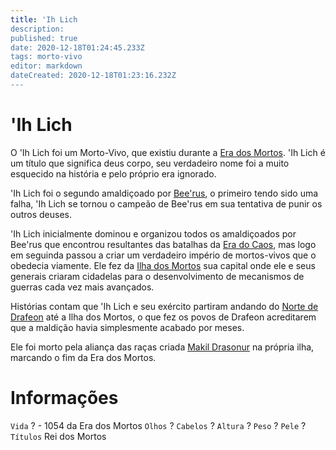 ```yaml
---
title: 'Ih Lich
description: 
published: true
date: 2020-12-18T01:24:45.233Z
tags: morto-vivo
editor: markdown
dateCreated: 2020-12-18T01:23:16.232Z
---
```


<!-- SUBTITLE: Visão geral sobre 'Ih Lich -->

# 'Ih Lich
O 'Ih Lich foi um Morto-Vivo, que existiu durante a [Era dos Mortos](http://localhost/en/linha-do-tempo#era-dos-mortos). 'Ih Lich é um título que significa deus corpo, seu verdadeiro nome foi a muito esquecido na história e pelo próprio era ignorado.

'Ih Lich foi o segundo amaldiçoado por [Bee'rus](http://localhost/divindades/panteao-das-treze-estrelas/beerus#beerus), o primeiro tendo sido uma falha, 'Ih Lich se tornou o campeão de Bee'rus em sua tentativa de punir os outros deuses.

'Ih Lich inicialmente dominou e organizou todos os amaldiçoados por Bee'rus  que encontrou resultantes das batalhas da [Era do Caos](http://localhost/en/linha-do-tempo#era-do-caos), mas logo em seguinda passou a criar um verdadeiro império de mortos-vivos que o obedecia viamente. Ele fez da [Ilha dos Mortos](http://localhost/en/lugares/plano-material/drafeon/sul-de-drafeon/ilha-dos-mortos) sua capital onde ele e seus generais criaram cidadelas para o desenvolvimento de mecanismos de guerras cada vez mais avançados.

Histórias contam que 'Ih Lich e seu exército partiram andando do [Norte de Drafeon](http://localhost/en/lugares/plano-material/drafeon/norte-de-drafeon) até a Ilha dos Mortos, o que fez os povos de Drafeon acreditarem que a maldição havia simplesmente acabado por meses.

Ele foi morto pela aliança das raças criada [Makil Drasonur](http://localhost/en/individuos/makil-drasonur) na própria ilha, marcando o fim da Era dos Mortos.

# Informações
`Vida` ? - 1054 da Era dos Mortos
`Olhos` ?
`Cabelos` ?
`Altura` ?
`Peso` ?
`Pele` ?
`Títulos` Rei dos Mortos


